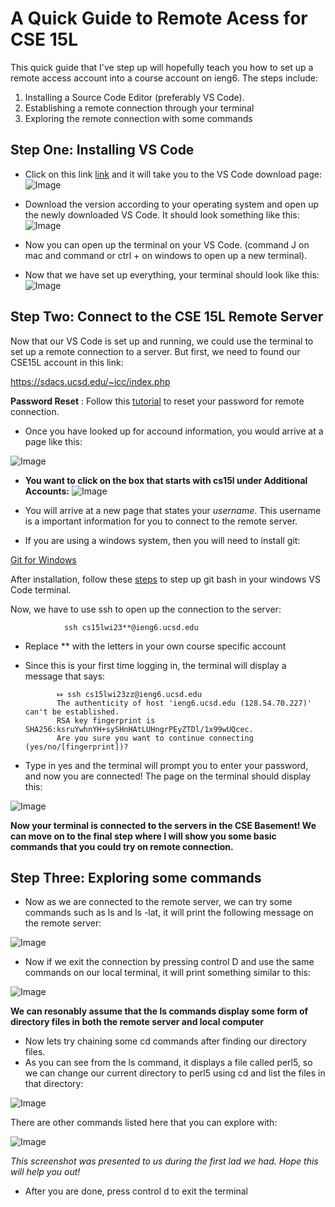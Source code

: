 # A Quick Guide to Remote Acess for CSE 15L

   This quick guide that I've step up will hopefully teach you how to set up a remote access account into a course account on ieng6. The steps include: 
      
   1. Installing a Source Code Editor (preferably VS Code).
   2. Establishing a remote connection through your terminal
   3. Exploring the remote connection with some commands
        
        
      
   ## Step One: Installing VS Code
   
   - Click on this link [link](https://code.visualstudio.com/download) and it will take you to the VS Code download page:
   ![Image](1.png)
   
   - Download the version according to your operating system and open up the newly downloaded VS Code. It should look something like this:
   ![Image](2.png)
   
   - Now you can open up the terminal on your VS Code. (command J on mac and command or ctrl + on windows to open up a new terminal). 
   
   - Now that we have set up everything, your terminal should look like this:
   ![Image](3.png)

   ## Step Two: Connect to the CSE 15L Remote Server
   
  Now that our VS Code is set up and running, we could use the terminal to set up a remote connection to a server. But first, we need to found our           CSE15L account in this link: 
  
  https://sdacs.ucsd.edu/~icc/index.php
  
  **Password Reset** : Follow this [tutorial](https://docs.google.com/document/d/1hs7CyQeh-MdUfM9uv99i8tqfneos6Y8bDU0uhn1wqho/edit) to reset your     password for remote connection.
  
  - Once you have looked up for accound information, you would arrive at a page like this: 
  
  ![Image](4.png)
  
  - **You want to click on the box that starts with cs15l under Additional Accounts:**
  ![Image](5.png)
  
  - You will arrive at a new page that states your *username*. This username is a important information for you to connect to the remote server.

  - If you are using a windows system, then you will need to install git: 

   [Git for Windows](https://gitforwindows.org/)

  After installation, follow these [steps](https://stackoverflow.com/questions/42606837/how-do-i-use-bash-on-windows-from-the-visual-studio-code-integrated-terminal/50527994#50527994) to step up git bash in your windows VS Code terminal. 
  
  Now, we have to use ssh to open up the connection to the server:
               
                ssh cs15lwi23**@ieng6.ucsd.edu
                
  - Replace ** with the letters in your own course specific account
  
  - Since this is your first time logging in, the terminal will display a message that says:
  
               ⤇ ssh cs15lwi23zz@ieng6.ucsd.edu
               The authenticity of host 'ieng6.ucsd.edu (128.54.70.227)' can't be established.
               RSA key fingerprint is SHA256:ksruYwhnYH+sySHnHAtLUHngrPEyZTDl/1x99wUQcec.
               Are you sure you want to continue connecting (yes/no/[fingerprint])? 


  - Type in yes and the terminal will prompt you to enter your password, and now you are connected! The page on the terminal should display this:

   ![Image](6.png)
  
  **Now your terminal is connected to the servers in the CSE Basement! We can move on to the final step where I will show you some basic commands that you could try on remote connection.**

  
  ## Step Three: Exploring some commands
  
  - Now as we are connected to the remote server, we can try some commands such as ls and ls -lat, it will print the following message on the remote server:

![Image](7.png)

 - Now if we exit the connection by pressing control D and use the same commands on our local terminal, it will print something similar to this:

![Image](8.png)

**We can resonably assume that the ls commands display some form of directory files in both the remote server and local computer**

- Now lets try chaining some cd commands after finding our directory files. 
- As you can see from the ls command, it displays a file called perl5, so we can change our current directory to perl5 using cd and list the files in that directory:

![Image](9.png)

There are other commands listed here that you can explore with: 

![Image](10.png)

*This screenshot was presented to us during the first lad we had. Hope this will help you out!*

- After you are done, press control d to exit the terminal

  
 


      
   
